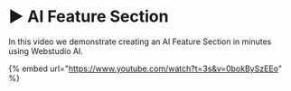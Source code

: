 # ▶ AI Feature Section

In this video we demonstrate creating an AI Feature Section in minutes using Webstudio AI.&#x20;

{% embed url="https://www.youtube.com/watch?t=3s&v=0bokBySzEEo" %}
